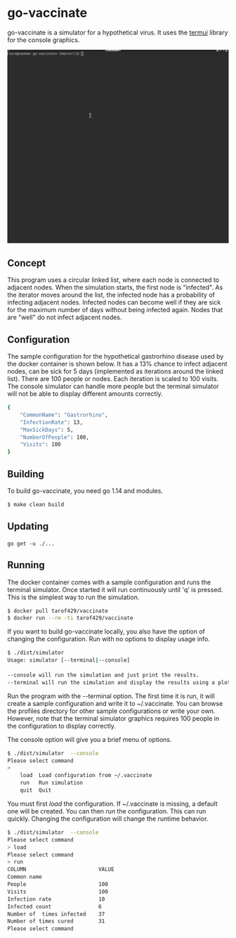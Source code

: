 # go-vaccinate

go-vaccinate is a simulator for a hypothetical virus. It uses the <a href="github.com/gizak/termui/v3">termui</a> library for the console graphics. 

<img src="./demo.gif" />

## Concept

This program uses a circular linked list, where each node is connected to adjacent nodes. When the simulation starts, the first node is "infected". As the iterator moves around the list, the infected node has a probability of infecting adjacent nodes. Infected nodes can become well if they are sick for the maximum number of days without being infected again. Nodes that are "well" do not infect adjacent nodes.

## Configuration

The sample configuration for the hypothetical gastrorhino disease used by the docker container is shown below. It has a 13% chance to infect adjacent nodes, can be sick for 5 days (implemented as iterations around the linked list). There are 100 people or nodes. Each iteration is scaled to 100 visits. The console simulator can handle more people but the terminal simulator will not be able to display different amounts correctly.

```sh
{
	"CommonName": "Gastrorhino",
	"InfectionRate": 13,
	"MaxSickDays": 5,
	"NumberOfPeople": 100,
	"Visits": 100
}

```

## Building

To build go-vaccinate, you need go 1.14 and modules.

```sh
$ make clean build
```

## Updating

```
go get -u ./...
```

## Running

The docker container comes with a sample configuration and runs the terminal simulator. Once started it will run continuously until 'q' is pressed. This is the simplest way to run the simulation.

```sh
$ docker pull tarof429/vaccinate
$ docker run --rm -ti tarof429/vaccinate 
```

If you want to build go-vaccinate locally, you also have the option of changing the configuration. Run with no options to display usage info.

```sh
$ ./dist/simulator
Usage: simulator [--terminal|--console]

--console will run the simulation and just print the results.
--terminal will run the simulation and display the results using a plot and table
```

Run the program with the --terminal option. The first time it is run, it will create a sample configuration and write it to ~/.vaccinate. You can browse the profiles directory for other sample configurations or write your own. However, note that the terminal simulator graphics requires 100 people in the configuration to display correctly.

The console option will give you a brief menu of options.

```sh
$ ./dist/simulator  --console
Please select command
>
    load  Load configuration from ~/.vaccinate
    run   Run simulation
    quit  Quit
```

You must first *load* the configuration. If ~/.vaccinate is missing, a default one will be created.  You can then *run* the configuration. This can run quickly. Changing the configuration will change the runtime behavior.

```sh
$ ./dist/simulator  --console
Please select command
> load
Please select command
> run
COLUMN                       VALUE
Common name
People                       100
Visits                       100
Infection rate               10
Infected count               6
Number of  times infected    37
Number of times cured        31
Please select command
```

